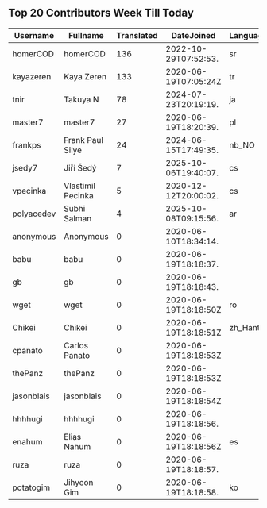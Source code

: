 ## Top 20 Contributors Week Till Today ##
|Username|Fullname|Translated|DateJoined|Language|
|--------|--------|----------|----------|-------|
|homerCOD|homerCOD|136|2022-10-29T07:52:53.|sr|
|kayazeren|Kaya Zeren|133|2020-06-19T07:05:24Z|tr|
|tnir|Takuya N|78|2024-07-23T20:19:19.|ja|
|master7|master7|27|2020-06-19T18:20:39.|pl|
|frankps|Frank Paul Silye|24|2024-06-15T17:49:35.|nb_NO|
|jsedy7|Jiří Šedý|7|2025-10-06T19:40:07.|cs|
|vpecinka|Vlastimil Pecinka|5|2020-12-12T20:00:02.|cs|
|polyacedev|Subhi Salman|4|2025-10-08T09:15:56.|ar|
|anonymous|Anonymous|0|2020-06-10T18:34:14.||
|babu|babu|0|2020-06-19T18:18:37.||
|gb|gb|0|2020-06-19T18:18:43.||
|wget|wget|0|2020-06-19T18:18:50Z|ro|
|Chikei|Chikei|0|2020-06-19T18:18:51Z|zh_Hant|
|cpanato|Carlos Panato|0|2020-06-19T18:18:53Z||
|thePanz|thePanz|0|2020-06-19T18:18:53Z||
|jasonblais|jasonblais|0|2020-06-19T18:18:54Z||
|hhhhugi|hhhhugi|0|2020-06-19T18:18:56.||
|enahum|Elias  Nahum|0|2020-06-19T18:18:56Z|es|
|ruza|ruza|0|2020-06-19T18:18:57.||
|potatogim|Jihyeon Gim|0|2020-06-19T18:18:58.|ko|
